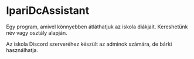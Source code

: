 # IpariDcAssistant
 
Egy program, amivel könnyebben átláthatjuk az iskola diákjait.
Kereshetünk név vagy osztály alapján.

Az iskola Discord szerveréhez készült az adminok számára, de bárki használhatja.
